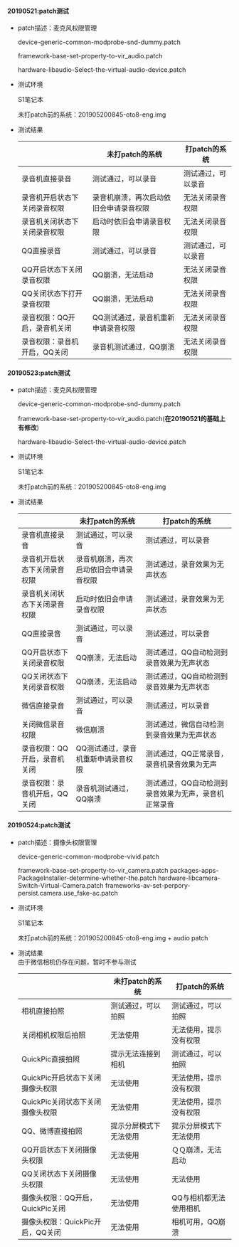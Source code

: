 #### 20190521:patch测试

- patch描述：麦克风权限管理

  device-generic-common-modprobe-snd-dummy.patch

  framework-base-set-property-to-vir_audio.patch

  hardware-libaudio-Select-the-virtual-audio-device.patch

- 测试环境

  S1笔记本

  未打patch前的系统：201905200845-oto8-eng.img

- 测试结果

  |                              | 未打patch的系统                        | 打patch的系统      |
  | ---------------------------- | -------------------------------------- | ------------------ |
  | 录音机直接录音               | 测试通过，可以录音                     | 测试通过，可以录音 |
  | 录音机开启状态下关闭录音权限 | 录音机崩溃，再次启动依旧会申请录音权限 | 无法关闭录音权限   |
  | 录音机关闭状态下关闭录音权限 | 启动时依旧会申请录音权限               | 无法关闭录音权限   |
  | QQ直接录音                   | 测试通过，可以录音                     | 测试通过，可以录音 |
  | QQ开启状态下关闭录音权限     | QQ崩溃，无法启动                       | 无法关闭录音权限   |
  | QQ关闭状态下打开录音权限     | QQ崩溃，无法启动                       | 无法关闭录音权限   |
  | 录音权限：QQ开启，录音机关闭 | QQ测试通过，录音机重新申请录音权限     | 无法关闭录音权限   |
  | 录音权限：录音机开启，QQ关闭 | 录音机测试通过，QQ崩溃                 | 无法关闭录音权限   |


#### 20190523:patch测试

- patch描述：麦克风权限管理

  device-generic-common-modprobe-snd-dummy.patch

  framework-base-set-property-to-vir_audio.patch(**在20190521的基础上有修改**)

  hardware-libaudio-Select-the-virtual-audio-device.patch

- 测试环境

  S1笔记本

  未打patch前的系统：201905200845-oto8-eng.img

- 测试结果

  |                              | 未打patch的系统                        | 打patch的系统                                        |
  | ---------------------------- | -------------------------------------- | ---------------------------------------------------- |
  | 录音机直接录音               | 测试通过，可以录音                     | 测试通过，可以录音                                   |
  | 录音机开启状态下关闭录音权限 | 录音机崩溃，再次启动依旧会申请录音权限 | 测试通过，录音效果为无声状态                         |
  | 录音机关闭状态下关闭录音权限 | 启动时依旧会申请录音权限               | 测试通过，录音效果为无声状态                         |
  | QQ直接录音                   | 测试通过，可以录音                     | 测试通过，可以录音                                   |
  | QQ开启状态下关闭录音权限     | QQ崩溃，无法启动                       | 测试通过，QQ自动检测到录音效果为无声状态             |
  | QQ关闭状态下关闭录音权限     | QQ崩溃，无法启动                       | 测试通过，QQ自动检测到录音效果为无声状态             |
  | 微信直接录音                   | 测试通过，可以录音                     | 测试通过，可以录音                                   |
  | 关闭微信录音权限     | 微信崩溃                       | 测试通过，微信自动检测到录音效果为无声状态             |
  | 录音权限：QQ开启，录音机关闭 | QQ测试通过，录音机重新申请录音权限     | 测试通过，QQ正常录音，录音机录音效果为无声           |
  | 录音权限：录音机开启，QQ关闭 | 录音机测试通过，QQ崩溃                 | 测试通过，QQ自动检测到录音效果为无声，录音机正常录音 |

  

#### 20190524:patch测试

- patch描述：摄像头权限管理

  device-generic-common-modprobe-vivid.patch

  framework-base-set-property-to-vir_camera.patch
  packages-apps-PackageInstaller-determine-whether-the.patch
  hardware-libcamera-Switch-Virtual-Camera.patch
  frameworks-av-set-perpory-persist.camera.use_fake-ac.patch

- 测试环境

  S1笔记本

  未打patch前的系统：201905200845-oto8-eng.img + audio patch

- 测试结果  
由于微信相机仍存在问题，暂时不参与测试

  |                                  | 未打patch的系统        | 打patch的系统          |
  | -------------------------------- | ---------------------- | ---------------------- |
  | 相机直接拍照                 | 测试通过，可以拍照     | 测试通过，可以拍照     |
  | 关闭相机权限后拍照                 | 无法使用     | 无法使用，提示没有权限     |
  | QuickPic直接拍照                 | 提示无法连接到相机     | 测试通过，可以拍照     |
  | QuickPic开启状态下关闭摄像头权限 | 无法使用               | 无法使用，提示没有权限 |
  | QuickPic关闭状态下关闭摄像头权限 | 无法使用               | 无法使用，提示没有权限 |
  | QQ、微博直接拍照                 | 提示分屏模式下无法使用 | 提示分屏模式下无法使用 |
  | QQ开启状态下关闭摄像头权限       | 无法使用               | ＱＱ崩溃，无法启动     |
  | QQ关闭状态下关闭摄像头权限       | 无法使用               | 无法使用               |
  | 摄像头权限：QQ开启，QuickPic关闭 | 无法使用               | QQ与相机都无法使用相机 |
  | 摄像头权限：QuickPic开启，QQ关闭 | 无法使用               | 相机可用，QQ崩溃       |

  
